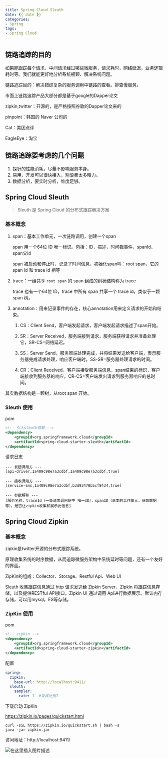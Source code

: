 ```yaml
---
title: Spring Cloud Sleuth
date: {{ date }}
categories:
- Spring
tags:
- Spring Cloud
---
```


## 链路追踪的目的

如果能跟踪每个请求，中间请求经过哪些微服务，请求耗时，网络延迟，业务逻辑耗时等。我们就能更好地分析系统瓶颈、解决系统问题。

链路追踪目的：解决错综复杂的服务调用中链路的查看。排查慢服务。

市面上链路追踪产品大部分都是基于google的Dapper论文

zipkin,twitter：开源的，是严格按照谷歌的Dapper论文来的

pinpoint：韩国的 Naver 公司的

Cat：美团点评

EagleEye：淘宝

## 链路追踪要考虑的几个问题

1. 探针的性能消耗，尽量不影响服务本身。
2. 易用，开发可以很快接入，别浪费太多精力。
3. 数据分析，要实时分析，维度足够。

## Spring Cloud Sleuth

> Sleuth 是 Spring Cloud 的分布式跟踪解决方案

### 基本概念

1. span：基本工作单元，一次链路调用，创建一个span

   span 用一个64位 ID 唯一标识。包括：ID，描述，时间戳事件，spanId，span父id

   span 被启动和停止时，记录了时间信息，初始化span叫：root span，它的 span id 和 trace id 相等

2. trace：一组共享 `root span` 的 span 组成的树状结构称为 trace

   trace 也有一个64位 ID，trace 中所有 span 共享一个 trace id，类似于一颗 span 树。

3. annotation：用来记录事件的存在，核心annotation用来定义请求的开始和结束。

   1. CS：Client Send，客户端发起请求，客户端发起请求描述了span开始。

   2. SR：Server Received，服务端接到请求，服务端获得请求并准备处理它，SR-CS=网络延迟。

   3. SS：Server Send，服务器端处理完成，并将结果发送给客户端，表示服务器完成请求处理，响应客户端时，SS-SR=服务器处理请求的时间。

   4. CR：Client Received，客户端接受服务端信息，span结束的标识，客户端接收到服务器的响应，CR-CS=客户端发出请求到服务器响应的总时间。

其实数据结构是一颗树，从root span 开始。

### Sleuth 使用

pom

```xml
<!-- 引入sleuth依赖 -->
<dependency>
    <groupId>org.springframework.cloud</groupId>
    <artifactId>spring-cloud-starter-sleuth</artifactId>
</dependency>
```

请求日志

```
--- 发起调用方 ---
[api-driver,1a409c98e7a3cdbf,1a409c98e7a3cdbf,true] 

--- 接收调用方 ---
[service-sms,1a409c98e7a3cdbf,b3d93470b5cf8434,true]

--- 参数解释 ---
[服务名称，traceId（一条请求调用链中 唯一ID），spanID（基本的工作单元，获取数据等），是否让zipkin收集和展示此信息]
```



## Spring Cloud Zipkin

### 基本概念

zipkin是twitter开源的分布式跟踪系统。

原理收集系统的时序数据，从而追踪微服务架构中系统延时等问题，还有一个友好的界面。

ZipKin的组成：Collector、Storage、Restful Api、Web UI

Sleuth 收集跟踪信息通过 http 请求发送给 Zipkin Server，Zipkin 将跟踪信息存储，以及提供RESTful API接口，Zipkin UI 通过调用 Api进行数据展示。默认内存存储，可以用mysql，ES等存储。

### ZipKin 使用

pom

```xml
<!-- zipkin -->
<dependency>
    <groupId>org.springframework.cloud</groupId>
    <artifactId>spring-cloud-starter-zipkin</artifactId>
</dependency>
```

配置

```yaml
spring:
  zipkin:
    base-url: http://localhost:9411/
  sleuth:
    sampler:
      rate: 1  #采样比例1
```

下载启动 ZipKin

https://zipkin.io/pages/quickstart.html

```shell
curl -sSL https://zipkin.io/quickstart.sh | bash -s
java -jar zipkin.jar
```

访问地址：http://localhost:9411/

![在这里插入图片描述](https://img-blog.csdnimg.cn/20210208165821768.png?x-oss-process=image/watermark,type_ZmFuZ3poZW5naGVpdGk,shadow_10,text_aHR0cHM6Ly9ibG9nLmNzZG4ubmV0L3dlaXhpbl80MjEwMzAyNg==,size_16,color_FFFFFF,t_70)